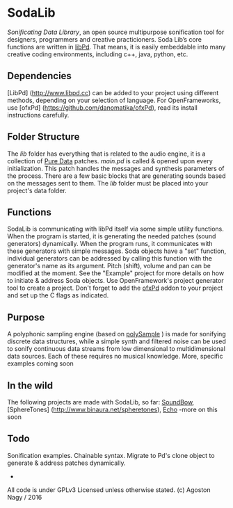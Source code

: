 # SodaLib

*Sonificating Data Library*, an open source multipurpose sonification tool for designers, programmers and creative practicioners. Soda Lib’s core functions are written in [libPd](http://www.libpd.cc). That means, it is easily embeddable into many creative coding environments, including c++, java, python, etc.

## Dependencies

[LibPd] (http://www.libpd.cc) can be added to your project using different methods, depending on your selection of language. For OpenFrameworks, use [ofxPd] (https://github.com/danomatika/ofxPd), read its install instructions carefully. 

## Folder Structure

The *lib* folder has everything that is related to the audio engine, it is a collection of [Pure Data](https://puredata.info/) patches. *main.pd* is called & opened upon every initialization. This patch handles the messages and synthesis parameters of the process. There are a few basic blocks that are generating sounds based on the messages sent to them. The *lib* folder must be placed into your project's data folder.

## Functions

SodaLib is communicating with libPd itself via some simple utility functions. When the program is started, it is generating the needed patches (sound generators) dynamically. When the program runs, it communicates with these generators with simple messages. Soda objects have a "set" function, individual generators can be addressed by calling this function with the generator's name as its argument. Pitch (shift), volume and pan can be modified at the moment. See the "Example" project for more details on how to initiate & address Soda objects. Use OpenFramework's project generator tool to create a project. Don't forget to add the [ofxPd](https://github.com/danomatika/ofxPd) addon to your project and set up the C flags as indicated. 

## Purpose

A polyphonic sampling engine (based on [polySample](https://github.com/stc/polySample) ) is made for sonifying discrete data structures, while a simple synth and filtered noise can be used to sonify continuous data streams from low dimensional to multidimensional data sources. Each of these requires no musical knowledge. More, specific examples coming soon

## In the wild

The following projects are made with SodaLib, so far: [SoundBow](http://www.binaura.net/apps/soundbow/), [SphereTones] (http://www.binaura.net/spheretones), [Echo](https://github.com/stc/echo) -more on this soon

## Todo

Sonification examples. Chainable syntax. Migrate to Pd's clone object to generate & address patches dynamically.

-

All code is under GPLv3 Licensed unless otherwise stated. (c) Agoston Nagy / 2016
